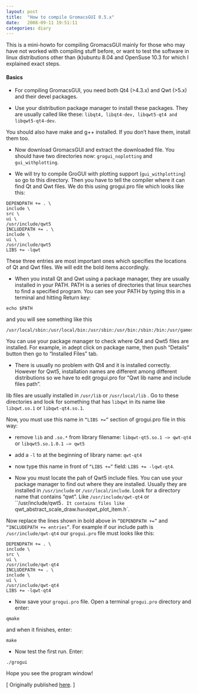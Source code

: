 ```yaml
---
layout: post
title:  "How to compile GromacsGUI 0.5.x"
date:   2008-09-11 19:51:11
categories: diary 
---
```



This is a mini-howto for compiling GromacsGUI mainly for those who may have not
worked with compiling stuff before, or want to test the software in linux
distributions other than (k)ubuntu 8.04 and OpenSuse 10.3 for which I explained
exact steps.

#### Basics

- For compiling GromacsGUI, you need both Qt4 (>4.3.x) and Qwt (>5.x) and their devel packages.

- Use your distribution package manager to install these packages. They are usually called like these: `libqt4, libqt4-dev, libqwt5-qt4 and libqwt5-qt4-dev`.

You should also have make and g++ installed. If you don’t have them, install them too.

- Now download GromacsGUI and extract the downloaded file. You should have two directories now: `grogui_noplotting` and `gui_withplotting`.

- We will try to compile GroGUI with plotting support (`gui_withplotting`) so go to this directory. Then you have to tell the compiler where it can find Qt and Qwt files. We do this using grogui.pro file which looks like this:

```
DEPENDPATH += . \
include \
src \
ui \
/usr/include/qwt5
INCLUDEPATH += . \
include \
ui \
/usr/include/qwt5
LIBS += -lqwt
```

These three entries are most important ones which specifies the locations of Qt and Qwt files. We will edit the bold items accordingly.

- When you install Qt and Qwt using a package manager, they are usually installed in your PATH. PATH is a series of directories that linux searches to find a specified program. You can see your PATH by typing this in a terminal and hitting Return key:

```
echo $PATH
```

and you will see something like this

```
/usr/local/sbin:/usr/local/bin:/usr/sbin:/usr/bin:/sbin:/bin:/usr/games
```

You can use your package manager to check where Qt4 and Qwt5 files are installed. For example, in adept click on package name, then push “Details” button then go to “Installed Files” tab.

- There is usually no problem with Qt4 and it is installed correctly. However for Qwt5, installation names are different among different distributions so we have to edit grogui.pro for “Qwt lib name and include files path”.

lib files are usually installed in `/usr/lib` or `/usr/local/lib` . Go to these directories and look for something that has `libqwt` in its name like `libqwt.so.1` or `libqwt-qt4.so.1`.

Now, you must use this name in `“LIBS +=”` section of grogui.pro file in this way:

  - remove `lib` and `.so.*` from library filename: `libqwt-qt5.so.1 —> qwt-qt4` or `libqwt5.so.1.0.1 —> qwt5`
  - add a `-l` to at the beginning of library name: `qwt-qt4`
  - now type this name in front of `“LIBS +=”` field: `LIBS += -lqwt-qt4`.

- Now you must locate the pah of Qwt5 include files. You can use your package manager to find out where they are installed. Usually they are installed in `/usr/include` or `/usr/local/include`. Look for a directory name that contains “qwt”. Like `/usr/include/qwt-qt4` or ``/usr/include/qwt5`. It contains files like `qwt_abstract_scale_draw.h` and `qwt_plot_item.h`.

Now replace the lines shown in bold above in `“DEPENDPATH +=”` and `“INCLUDEPATH += entries”`. For example if our include path is `/usr/include/qwt-qt4` our `grogui.pro` file must looks like this:

```
DEPENDPATH += . \
include \
src \
ui \
/usr/include/qwt-qt4
INCLUDEPATH += . \
include \
ui \
/usr/include/qwt-qt4
LIBS += -lqwt-qt4
```

- Now save your `grogui.pro` file. Open a terminal `grogui.pro` directory and enter:

```
qmake
```

and when it finishes, enter:

```
make
```

- Now test the first run. Enter:

```
./grogui
```

Hope you see the program window!


[ Originally published [here](https://resal.wordpress.com/2008/09/11/how-to-compile-gromacsgui-05x/). ]
